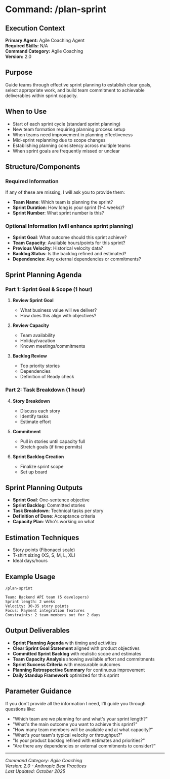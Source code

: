 # Command: /plan-sprint

## Execution Context
**Primary Agent:** Agile Coaching Agent  
**Required Skills:** N/A  
**Command Category:** Agile Coaching  
**Version:** 2.0

## Purpose
Guide teams through effective sprint planning to establish clear goals, select appropriate work, and build team commitment to achievable deliverables within sprint capacity.

## When to Use
- Start of each sprint cycle (standard sprint planning)
- New team formation requiring planning process setup
- When teams need improvement in planning effectiveness
- Mid-sprint replanning due to scope changes
- Establishing planning consistency across multiple teams
- When sprint goals are frequently missed or unclear

## Structure/Components

### Required Information
If any of these are missing, I will ask you to provide them:
- **Team Name**: Which team is planning the sprint?
- **Sprint Duration**: How long is your sprint (1-4 weeks)?
- **Sprint Number**: What sprint number is this?

### Optional Information (will enhance sprint planning)
- **Sprint Goal**: What outcome should this sprint achieve?
- **Team Capacity**: Available hours/points for this sprint?
- **Previous Velocity**: Historical velocity data?
- **Backlog Status**: Is the backlog refined and estimated?
- **Dependencies**: Any external dependencies or commitments?

## Sprint Planning Agenda

### Part 1: Sprint Goal & Scope (1 hour)
1. **Review Sprint Goal**
   - What business value will we deliver?
   - How does this align with objectives?

2. **Review Capacity**
   - Team availability
   - Holiday/vacation
   - Known meetings/commitments

3. **Backlog Review**
   - Top priority stories
   - Dependencies
   - Definition of Ready check

### Part 2: Task Breakdown (1 hour)
4. **Story Breakdown**
   - Discuss each story
   - Identify tasks
   - Estimate effort

5. **Commitment**
   - Pull in stories until capacity full
   - Stretch goals (if time permits)

6. **Sprint Backlog Creation**
   - Finalize sprint scope
   - Set up board

## Sprint Planning Outputs
- **Sprint Goal**: One-sentence objective
- **Sprint Backlog**: Committed stories
- **Task Breakdown**: Technical tasks per story
- **Definition of Done**: Acceptance criteria
- **Capacity Plan**: Who's working on what

## Estimation Techniques
- Story points (Fibonacci scale)
- T-shirt sizing (XS, S, M, L, XL)
- Ideal days/hours

## Example Usage
```
/plan-sprint

Team: Backend API team (5 developers)
Sprint length: 2 weeks
Velocity: 30-35 story points
Focus: Payment integration features
Constraints: 2 team members out for 2 days
```


## Output Deliverables
- **Sprint Planning Agenda** with timing and activities
- **Clear Sprint Goal Statement** aligned with product objectives
- **Committed Sprint Backlog** with realistic scope and estimates
- **Team Capacity Analysis** showing available effort and commitments
- **Sprint Success Criteria** with measurable outcomes
- **Planning Retrospective Summary** for continuous improvement
- **Daily Standup Framework** optimized for this sprint

## Parameter Guidance
If you don't provide all the information I need, I'll guide you through questions like:
- "Which team are we planning for and what's your sprint length?"
- "What's the main outcome you want to achieve this sprint?"
- "How many team members will be available and at what capacity?"
- "What's your team's typical velocity or throughput?"
- "Is your product backlog refined with estimates and priorities?"
- "Are there any dependencies or external commitments to consider?"

---
*Command Category: Agile Coaching*  
*Version: 2.0 - Anthropic Best Practices*  
*Last Updated: October 2025*

